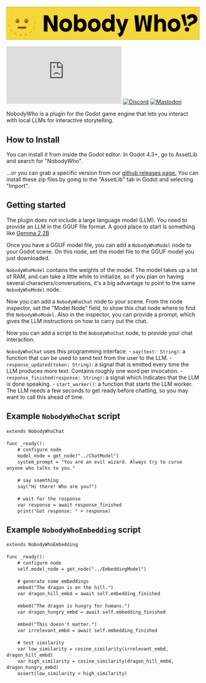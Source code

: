 ![Nobody Who](./assets/banner.png)

[![Matrix](https://img.shields.io/matrix/nobodywho:matrix.org?logo=matrix&style=flat-square)](https://matrix.to/#/#nobodywho:matrix.org)
[![Discord](https://img.shields.io/discord/1308812521456799765?logo=discord&style=flat-square)](https://discord.gg/qhaMc2qCYB)
[![Mastodon](https://img.shields.io/badge/Mastodon-6364FF?logo=mastodon&logoColor=fff&style=flat-square)](https://mastodon.gamedev.place/@nobodywho)

NobodyWho is a plugin for the Godot game engine that lets you interact with local LLMs for interactive storytelling.


## How to Install

You can install it from inside the Godot editor: In Godot 4.3+, go to AssetLib and search for "NobodyWho".

...or you can grab a specific version from our [github releases page.](https://github.com/nobodywho-ooo/nobodywho/releases) You can install these zip files by going to the "AssetLib" tab in Godot and selecting "Import".


## Getting started

The plugin does not include a large language model (LLM). You need to provide an LLM in the GGUF file format. A good place to start is something like [Gemma 2 2B](https://huggingface.co/bartowski/gemma-2-2b-it-GGUF/resolve/main/gemma-2-2b-it-Q4_K_M.gguf)

Once you have a GGUF model file, you can add a `NobodyWhoModel` node to your Godot scene. On this node, set the model file to the GGUF model you just downloaded.

`NobodyWhoModel` contains the weights of the model. The model takes up a lot of RAM, and can take a little while to initialize, so if you plan on having several characters/conversations, it's a big advantage to point to the same `NobodyWhoModel` node.

Now you can add a `NobodyWhoChat` node to your scene. From the node inspector, set the "Model Node" field, to show this chat node where to find the `NobodyWhoModel`.
Also in the inspector, you can provide a prompt, which gives the LLM instructions on how to carry out the chat.

Now you can add a script to the `NobodyWhoChat` node, to provide your chat interaction.

`NobodyWhoChat` uses this programming interface:
    - `say(text: String)`: a function that can be used to send text from the user to the LLM.
    - `response_updated(token: String)`: a signal that is emitted every time the LLM produces more text. Contains roughly one word per invocation.
    - `response_finished(response: String)`: a signal which indicates that the LLM is done speaking.
    - `start_worker()`: a function that starts the LLM worker. The LLM needs a few seconds to get ready before chatting, so you may want to call this ahead of time.


## Example `NobodyWhoChat` script

```gdscript
extends NobodyWhoChat

func _ready():
	# configure node
	model_node = get_node("../ChatModel")
	system_prompt = "You are an evil wizard. Always try to curse anyone who talks to you."

	# say soemthing
	say("Hi there! Who are you?")

	# wait for the response
	var response = await response_finished
	print("Got response: " + response)
```


## Example `NobodyWhoEmbedding` script

```gdscript
extends NobodyWhoEmbedding

func _ready():
    # configure node
    self.model_node = get_node("../EmbeddingModel")

    # generate some embeddings
    embed("The dragon is on the hill.")
    var dragon_hill_embd = await self.embedding_finished

    embed("The dragon is hungry for humans.")
    var dragon_hungry_embd = await self.embedding_finished

    embed("This doesn't matter.")
    var irrelevant_embd = await self.embedding_finished

    # test similarity
    var low_similarity = cosine_similarity(irrelevant_embd, dragon_hill_embd)
    var high_similarity = cosine_similarity(dragon_hill_embd, dragon_hungry_embd) 
    assert(low_similarity < high_similarity)
```
